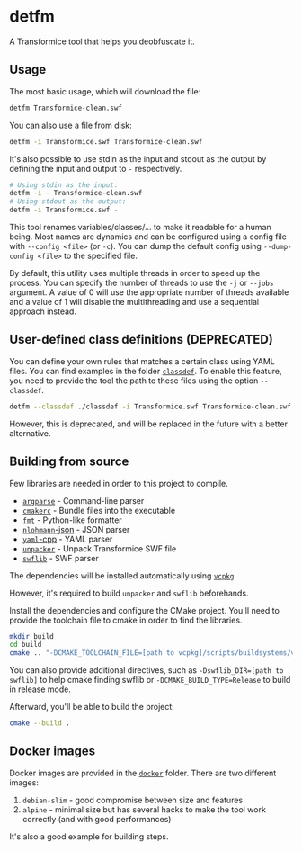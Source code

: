 # detfm
A Transformice tool that helps you deobfuscate it.

## Usage
The most basic usage, which will download the file:
```sh
detfm Transformice-clean.swf
```

You can also use a file from disk:
```sh
detfm -i Transformice.swf Transformice-clean.swf
```

It's also possible to use stdin as the input and stdout as the output by defining the input and output to `-` respectively.

```sh
# Using stdin as the input:
detfm -i - Transformice-clean.swf
# Using stdout as the output:
detfm -i Transformice.swf -
```

This tool renames variables/classes/... to make it readable for a human being.
Most names are dynamics and can be configured using a config file with `--config <file>` (or `-c`).
You can dump the default config using `--dump-config <file>` to the specified file.

By default, this utility uses multiple threads in order to speed up the process. You can specify the number of threads to use the `-j` or `--jobs` argument.
A value of 0 will use the appropriate number of threads available and a value of 1 will disable the multithreading and use a sequential approach instead.

## User-defined class definitions (DEPRECATED)
You can define your own rules that matches a certain class using YAML files. You can find examples in the folder [`classdef`](./classdef/).
To enable this feature, you need to provide the tool the path to these files using the option `--classdef`.
```sh
detfm --classdef ./classdef -i Transformice.swf Transformice-clean.swf
```
However, this is deprecated, and will be replaced in the future with a better alternative.

## Building from source
Few libraries are needed in order to this project to compile.
 - [`argparse`](https://github.com/p-ranav/argparse) - Command-line parser
 - [`cmakerc`](https://github.com/vector-of-bool/cmrc) - Bundle files into the executable
 - [`fmt`](https://github.com/fmtlib/fmt) - Python-like formatter
 - [`nlohmann`-json](https://github.com/nlohmann/json) - JSON parser
 - [`yaml`-cpp](https://github.com/jbeder/yaml-cpp) - YAML parser
 - [`unpacker`](https://github.com/Athesdrake/unpacker) - Unpack Transformice SWF file
 - [`swflib`](https://github.com/Athesdrake/swflib) - SWF parser

The dependencies will be installed automatically using [`vcpkg`](https://vcpkg.io/en/index.html)

However, it's required to build `unpacker` and `swflib` beforehands.

Install the dependencies and configure the CMake project. You'll need to provide the toolchain file to cmake in order to find the libraries.
```sh
mkdir build
cd build
cmake .. "-DCMAKE_TOOLCHAIN_FILE=[path to vcpkg]/scripts/buildsystems/vcpkg.cmake"
```
You can also provide additional directives, such as `-Dswflib_DIR=[path to swflib]` to help cmake finding swflib or `-DCMAKE_BUILD_TYPE=Release` to build in release mode.

Afterward, you'll be able to build the project:
```sh
cmake --build .
```

## Docker images
Docker images are provided in the [`docker`](./docker) folder.
There are two different images:
1. `debian-slim` - good compromise between size and features
2. `alpine` - minimal size but has several hacks to make the tool work correctly (and with good performances)

It's also a good example for building steps.
